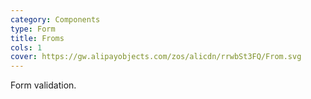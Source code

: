 ```yaml
---
category: Components
type: Form
title: Froms
cols: 1
cover: https://gw.alipayobjects.com/zos/alicdn/rrwbSt3FQ/From.svg
---
```


Form validation.
